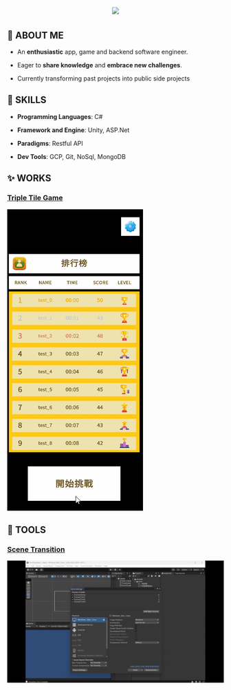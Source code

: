 <h1 align="center">
   <img src="https://readme-typing-svg.demolab.com?font=Fira+Code&pause=1000&width=435&lines=Welcome+to+cowbear6598's+Github">
</h1>

## 🌠 ABOUT ME

- An <b>enthusiastic</b> app, game and backend software engineer.

- Eager to <b>share knowledge</b> and <b>embrace new challenges</b>.

- Currently transforming past projects into public side projects

## 💪 SKILLS

- <b>Programming Languages</b>: C#

- <b>Framework and Engine</b>: Unity, ASP.Net

- <b>Paradigms</b>: Restful API

- <b>Dev Tools</b>: GCP, Git, NoSql, MongoDB

## ✨ WORKS

### <a href="https://github.com/cowbear6598/SheepExample" target="_blank"> Triple Tile Game </a>

<img src="https://github.com/cowbear6598/SheepExample/blob/master/Gameplay.gif">

## 🔧 TOOLS

### <a href="https://github.com/cowbear6598/SceneTransition" target="_blank"> Scene Transition </a>

<img src="https://github.com/cowbear6598/SceneTransition/blob/main/Documents/Example.gif">
